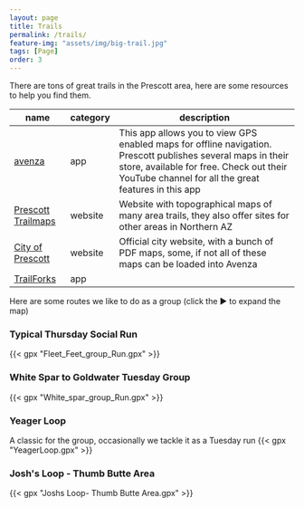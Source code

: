 ```yaml
---
layout: page
title: Trails
permalink: /trails/
feature-img: "assets/img/big-trail.jpg"
tags: [Page]
order: 3
---
```


There are tons of great trails in the Prescott area, here are some
resources to help you find them.

| name               | category | description                                                                                                                                                                                                      |
|--------------------|----------|------------------------------------------------------------------------------------------------------------------------------------------------------------------------------------------------------------------|
| [avenza](https://store.avenza.com/collections/city-of-prescott-gis-dept?query=&page=0)             | app      | This app allows  you to view GPS enabled maps for offline navigation. Prescott publishes several maps in their store, available for free. Check out their YouTube channel for all the great features in this app |
| [Prescott Trailmaps](http://prescott-trailmaps.com/) | website  | Website with topographical maps of many area trails, they also offer sites for other areas in Northern AZ                                                                                                        |
| [City of Prescott](https://www.prescott-az.gov/recreation-events/recreation-areas/trails/)   | website  | Official city website, with a bunch of PDF maps, some, if not all of these maps can be loaded into Avenza                                                                                                        |
| [TrailForks](https://www.trailforks.com/)         | app      |                                                                                                                                                                                                                  |

Here are some routes we like to do as a group (click the ▶︎ to expand the map)

### Typical Thursday Social Run
{{< gpx "Fleet_Feet_group_Run.gpx" >}} 

### White Spar to Goldwater Tuesday Group
{{< gpx "White_spar_group_Run.gpx" >}}

### Yeager Loop 
A classic for the group, occasionally we tackle it as a Tuesday run
{{< gpx "YeagerLoop.gpx" >}}

### Josh's Loop - Thumb Butte Area
{{< gpx "Joshs Loop- Thumb Butte Area.gpx" >}}